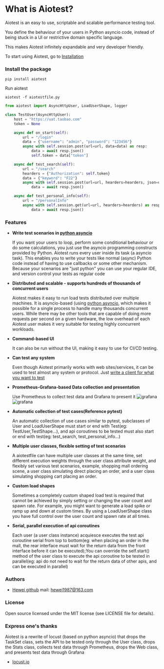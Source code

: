 # What is Aiotest?
Aiotest is an easy to use, scriptable and scalable performance testing tool.

You define the behaviour of your users in Python asyncio code, instead of being stuck in a UI or restrictive domain specific language.

This makes Aiotest infinitely expandable and very developer friendly.

To start using Aiotest, go to [Installation](installation.md)

### Install the package

```console
pip install aiotest
```
Run aiotest
```console
aiotest -f aiotestfile.py
``` 

```python
from aiotest import AsyncHttpUser, LoadUserShape, logger

class TestUser(AsyncHttpUser):
    host = "https://uat.taobao.com"
    token = None

    async def on_start(self):
        url = "/login"
        data = {"username": "admin", "password": "123456"}
        async with self.session.post(url=url, data=data) as resp:
            data = await resp.json()
            self.token = data["token"]

    async def test_search(self):
        url = "/search"
        hearders = {"Authorization": self.token}
        data = {"keyword": "F22"}
        async with self.session.post(url=url, hearders=hearders, json=data) as resp:
            data = await resp.json()      

    async def test_personal_info(self):
        url = "/personalInfo"
        async with self.session.get(url=url, hearders=hearders) as resp:
            data = await resp.json()

```
### Features
* **Write test scenarios in [python asyncio](https://docs.python.org/zh-cn/3/library/asyncio.html)**
  
    If you want your users to loop, perform some conditional behaviour or do some calculations, you just use the asyncio programming constructs provided by Python.
    Aiotest runs every user inside its task (a asyncio task). This enables you to write your tests like normal (async) Python code instead of having to use callbacks or some other mechanism.
    Because your scenarios are "just python" you can use your regular IDE, and version control your tests as regular code

* **Distributed and scalable - supports hundreds of thousands of concurrent users**
  
    Aiotest makes it easy to run load tests distributed over multiple machines.
    It is asyncio-based (using [python asyncio](https://docs.python.org/zh-cn/3/library/asyncio.html), which makes it possible for a single process to handle many thousands concurrent users.
    While there may be other tools that are capable of doing more requests per second on a given hardware, the low overhead of each Aiotest user makes it very suitable for testing highly concurrent workloads.

* **Command-based UI**
  
    It can also be run without the UI, making it easy to use for CI/CD testing.

* **Can test any system**
  
    Even though Aiotest primarily works with web sites/services, it can be used to test almost any system or protocol. Just [write a client for what you want to test](testing-other-systems.md)

* **Prometheus-Grafana-based Data collection and presentation**
  
    Use Prometheus to collect test data and Grafana to present it
    ![grafana](docs/images/grafana01.png)
    ![grafana](docs/images/grafana02.png)

* **Automatic collection of test cases(Reference pytest)**
    
    An automatic collection of use cases similar to pytest, subclasses of User and LoadUserShape must start or end with Test(eg: TestUser,TestShape...), and api coroutines to be tested must also start or end with test(eg: test_search, test_personal_info...)
  
* **Multiple user classes, flexible setting of test scenarios**
  
    A aiotestfile can have multiple user classes at the same time, set different execution weights through the user class attribute weight, and flexibly set various test scenarios, example, shopping mall ordering scene, a user class simulating direct placing an order, and a user class simulating shopping cart placing an order.

* **Custom load shapes**
  
    Sometimes a completely custom shaped load test is required that cannot be achieved by simply setting or changing the user count and spawn rate. For example, you might want to generate a load spike or ramp up and down at custom times. By using a LoadUserShape class you have full control over the user count and spawn rate at all times.

* **Serial, parallel execution of api coroutines**
  
    Each user (a user class instance) acquiesce executes the test api coroutine serial from top to bottom(eg: when placing an order in the mall, the rear interface must wait for the return data from the front interface before it can be executed);You can override the self.start() method of the user class to execute the api coroutine to be tested in parallel(eg: api do not need to wait for the return data of other apis, and can be executed in parallel)

### Authors 

* [Hewei github](https://github.com/hewei198711) mail: hewei1987@163.com
  
### License

Open source licensed under the MIT license (see LICENSE file for details).

### Express one's thanks

Aiotest is a rewrite of locust (based on python asyncio) that drops the TaskSet class, sets the API to be tested only through the User class, drops the Stats class, collects test data through Prometheus, drops the Web class, and presents test data through Grafana
* [locust.io](https://locust.io)
